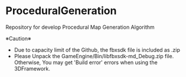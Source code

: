 # ProceduralGeneration
Repository for develop Procedural Map Generation Algorithm

※Caution※
- Due to capacity limit of the Github, the fbxsdk file is included as .zip
- Please Unpack the GameEngine/Bin/libfbxsdk-md_Debug.zip file.
Otherwise, You may get 'Build error' errors when using the 3DFramework.